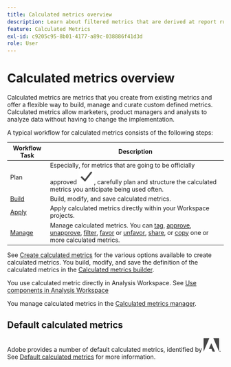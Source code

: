 ```yaml
---
title: Calculated metrics overview
description: Learn about filtered metrics that are derived at report run time.
feature: Calculated Metrics
exl-id: c9205c95-8b01-4177-a89c-038886f41d3d
role: User
---
```

# Calculated metrics overview

Calculated metrics are metrics that you create from existing metrics and offer a flexible way to build, manage and curate custom defined metrics. Calculated metrics allow marketers, product managers and analysts to analyze data without having to change the implementation.

A typical workflow for calculated metrics consists of the following steps:

| Workflow Task | Description |
| --- | --- |
| Plan | Especially, for metrics that are going to be officially approved ![Checkmark](/help/assets/icons/Checkmark.svg), carefully plan and structure the calculated metrics you anticipate being used often.  |
| [Build](/help/components/calc-metrics/cm-workflow/cm-build-metrics.md) | Build, modify, and save calculated metrics. |
| [Apply](/help/components/use-components-in-workspace.md) | Apply calculated metrics directly within your Workspace projects. |
| [Manage](/help/components/calc-metrics/cm-workflow/cm-manager.md) | Manage calculated metrics. You can [tag](/help/components/calc-metrics/cm-workflow/cm-tagging.md), [approve](/help/components/calc-metrics/cm-workflow/cm-approving.md), [unapprove](/help/components/calc-metrics/cm-workflow/cm-approving.md), [filter](/help/components/calc-metrics/cm-workflow/cm-filter.md), [favor](/help/components/calc-metrics/cm-workflow/cm-favorite.md) or [unfavor](/help/components/calc-metrics/cm-workflow/cm-favorite.md), [share](/help/components/calc-metrics/cm-workflow/cm-sharing.md), or [copy](/help/components/calc-metrics/cm-workflow/cm-copy.md) one or more calculated metrics. |


<!--
Let's review this, as it does not really make sense....



* Create filtered metrics that are derived at report run time, without having to change the implementation. These can be viewed historically because they are based on filters.
* (Advanced Calculated Metrics only) Filter on metrics. For example, you can create a metric for "New persons", with a count of people for whom this is the first session.
* (Advanced Calculated Metrics only) Incorporate statistical functions to help you better describe your data. For example, you can count the number of items in a report or add in the number of standard deviations for each item.
* Plan Calculated Metrics. Especially for metrics that are going to be officially "approved", it makes sense to outline which calculated metrics will be widely used and how they will be defined.
* [Build](/help/components/calc-metrics/cm-workflow/cm-build-metrics.md) Calculated Metrics | Build and edit calculated and advanced calculated metrics for use in [!DNL Customer Journey Analytics] components.
* [Tag](cm-tagging.md) Calculated Metrics | Tag calculated metrics for ease of organization and sharing. See how to plan and assign tags for simple and advanced searches and organization.
* [Approve](cm-approving.md) Calculated Metrics | Approve calculated metrics to make them canonical.
* Apply Calculated Metrics | You can apply metrics directly from a report, from the Metric Selector (to access it, click [!UICONTROL Show Metrics]).
* Filter Calculated Metrics | In the Metric Selector, click [!UICONTROL Advanced Selection] and filter by tags, owners, and other filters (Show All, Mine, Shared With me, Favorites, and Approved.)
* Mark Calculated Metrics as [Favorites](cm-finding.md) | Marking metrics as favorites is another way to organize them for ease of use.
-->

See [Create calculated metrics](/help/components/filters/create-filters.md) for the various options available to create calculated metrics. You build, modify, and save the definition of the calculated metrics in the [Calculated metrics builder](cm-workflow/cm-build-metrics.md).

You use calculated metric directly in Analysis Workspace. See [Use components in Analysis Workspace](/help/components/use-components-in-workspace.md)

You manage calculated metrics in the [Calculated metrics manager](cm-workflow/cm-manager.md).

<!--
## Calculated metrics versus advanced calculated metrics

Here is a comparison of Calculated Metrics and Advanced Calculated Metrics capabilities: 

|  <br/>Builder Options  | <br/>Calculated Metrics  | Advanced Calculated<br/>(Derived) Metrics  |
|---|:---:|:---:|
| Format types (decimal, time, percent, currency)  | ![Checkmark](/help/assets/icons/Checkmark.svg)  | ![Checkmark](/help/assets/icons/Checkmark.svg)  |
| Attribution changes (default, linear, participation, etc.)  | ![Checkmark](/help/assets/icons/Checkmark.svg)  | ![Checkmark](/help/assets/icons/Checkmark.svg)  |
| Metric types (standard, total) | ![Checkmark](/help/assets/icons/Checkmark.svg)  | ![Checkmark](/help/assets/icons/Checkmark.svg)  |
|  Basic operators (add, subtract, multiply, divide)  | ![Checkmark](/help/assets/icons/Checkmark.svg)  | ![Checkmark](/help/assets/icons/Checkmark.svg)  |
| Apply filters | ![Close](/help/assets/icons/Close.svg)  | ![Checkmark](/help/assets/icons/Checkmark.svg)  |
| [Basic functions (count, abs value, mean, and more)](/help/components/calc-metrics/cm-functions.md)  | ![Close](/help/assets/icons/Close.svg)   | ![Checkmark](/help/assets/icons/Checkmark.svg)  |
| [Advanced functions (regression, if/then, t-score, and more)](/help/components/calc-metrics/cm-adv-functions.md)  | ![Close](/help/assets/icons/Close.svg)   | ![Checkmark](/help/assets/icons/Checkmark.svg)  |

## Tools

| Tool | Capabilities |
|--- |--- |
|Calculated metric builder|The calculated metric builder allows you to:<ul><li>Create calculated and advanced calculated metrics using advanced allocation models.</li><li>Add filters inline to metric formulas.</li><li>Compare filters in the same report. For example, compare local persons vs. international persons.</li><li>Use statistical functions.</li><li> Provide detailed metric descriptions (show what it does, where to use it, where NOT to use it).</li><li>Copy definitions into new metrics.</li><li>Provide an inline metric preview.</li><li>Set metric polarity, which indicates whether it's good or bad if a given custom event (metric) goes up.</li><li>Tag metrics.</li></ul>|
|Calculated metric manager|<ul><li>Share metrics with others.</li><li>Approve and curate metrics.</li><li>Organize (tag) your metrics so people can find them.</li><li>Delete metrics.</li><li>Rename metrics.</li></ul>|
|API for Calculated Metrics|Part of the Customer Journey Analytics API set.|

-->
## Default calculated metrics

Adobe provides a number of default calculated metrics, identified by ![AdobeLogoSmall](/help/assets/icons/AdobeLogoSmall.svg). See [Default calculated metrics](/help/components/calc-metrics/default-calcmetrics.md) for more information.
